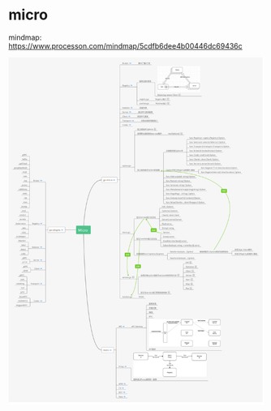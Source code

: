 # micro

mindmap: https://www.processon.com/mindmap/5cdfb6dee4b00446dc69436c

![image](https://github.com/Henate/Reference-Material-CN/blob/master/image/Source%20code%20-%20micro/Micro%C2%A0.png)
